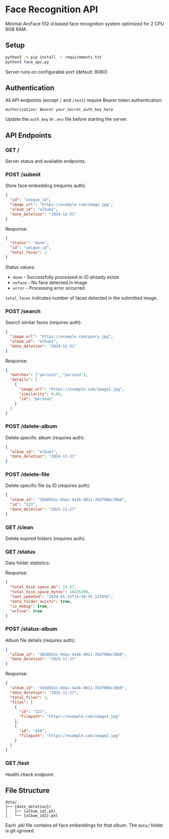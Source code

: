 # Face Recognition API

Minimal ArcFace 512-d based face recognition system optimized for 2 CPU 8GB RAM.

## Setup

```bash
python3 -m pip install -r requirements.txt
python3 face_api.py
```

Server runs on configurable port (default: 8080)

## Authentication

All API endpoints (except `/` and `/test`) require Bearer token authentication:

```
Authorization: Bearer your_secret_auth_key_here
```

Update the `auth_key` in `.env` file before starting the server.

## API Endpoints

### GET /
Server status and available endpoints.

### POST /submit
Store face embedding (requires auth):
```json
{
  "id": "unique_id",
  "image_url": "https://example.com/image.jpg",
  "album_id": "album1",
  "date_deletion": "2024-12-31"
}
```

Response:
```json
{
  "status": "done",
  "id": "unique_id",
  "total_faces": 1
}
```

Status values:
- `done` - Successfully processed or ID already exists
- `noface` - No face detected in image
- `error` - Processing error occurred

`total_faces` indicates number of faces detected in the submitted image.

### POST /search
Search similar faces (requires auth):
```json
{
  "image_url": "https://example.com/query.jpg",
  "album_id": "album1",
  "date_deletion": "2024-12-31"
}
```

Response:
```json
{
  "matches": ["person1", "person2"],
  "details": [
    {
      "image_url": "https://example.com/image1.jpg",
      "similarity": 0.85,
      "id": "person1"
    }
  ]
}
```

### POST /delete-album
Delete specific album (requires auth):
```json
{
  "album_id": "album1",
  "date_deletion": "2024-12-31"
}
```

### POST /delete-file
Delete specific file by ID (requires auth):
```json
{
  "album_id": "1bb85b1c-84ac-4a3b-9811-35d798bc3bb0",
  "id": "123",
  "date_deletion": "2025-11-27"
}
```

### GET /clean
Delete expired folders (requires auth).

### GET /status
Data folder statistics:

Response:
```json
{
  "total_disk_space_mb": 15.67,
  "total_disk_space_bytes": 16435200,
  "last_updated": "2024-01-15T14:30:45.123456",
  "data_folder_exists": true,
  "is_debug": true,
  "active": true
}
```

### POST /status-album
Album file details (requires auth):
```json
{
  "album_id": "1bb85b1c-84ac-4a3b-9811-35d798bc3bb0",
  "date_deletion": "2025-11-27"
}
```

Response:
```json
{
  "album_id": "1bb85b1c-84ac-4a3b-9811-35d798bc3bb0",
  "date_deletion": "2025-11-27",
  "total_files": 2,
  "files": [
    {
      "id": "123",
      "filepath": "https://example.com/image1.jpg"
    },
    {
      "id": "456",
      "filepath": "https://example.com/image2.jpg"
    }
  ]
}
```

### GET /test
Health check endpoint.

## File Structure
```
data/
├── {date_deletion}/
│   ├── {album_id}.pkl
│   └── {album_id2}.pkl
```

Each .pkl file contains all face embeddings for that album. The `data/` folder is git-ignored.